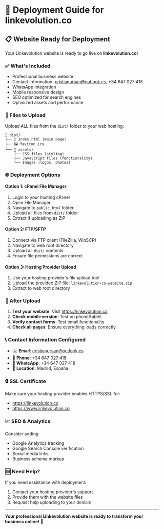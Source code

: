 # 🚀 Deployment Guide for linkevolution.co

## 📋 Website Ready for Deployment

Your Linkevolution website is ready to go live on **linkevolution.co**!

### ✅ What's Included
- Professional business website
- Contact information: cristianursan@outlook.es, +34 647 027 418
- WhatsApp integration
- Mobile responsive design
- SEO optimized for search engines
- Optimized assets and performance

### 📁 Files to Upload

Upload ALL files from the `dist/` folder to your web hosting:

```
📂 dist/
├── 📄 index.html (main page)
├── 🖼️ favicon.ico
└── 📂 assets/
    ├── CSS files (styling)
    ├── JavaScript files (functionality) 
    └── Images (logos, photos)
```

### 🌐 Deployment Options

#### Option 1: cPanel File Manager
1. Login to your hosting cPanel
2. Open File Manager
3. Navigate to `public_html` folder
4. Upload all files from `dist/` folder
5. Extract if uploading as ZIP

#### Option 2: FTP/SFTP
1. Connect via FTP client (FileZilla, WinSCP)
2. Navigate to web root directory
3. Upload all `dist/` contents
4. Ensure file permissions are correct

#### Option 3: Hosting Provider Upload
1. Use your hosting provider's file upload tool
2. Upload the provided ZIP file: `linkevolution-co-website.zip`
3. Extract to web root directory

### 🔧 After Upload

1. **Test your website**: Visit https://linkevolution.co
2. **Check mobile version**: Test on phone/tablet
3. **Verify contact forms**: Test email functionality
4. **Check all pages**: Ensure everything loads correctly

### 📞 Contact Information Configured

- ✉️ **Email**: cristianursan@outlook.es
- 📱 **Phone**: +34 647 027 418  
- 💬 **WhatsApp**: +34 647 027 418
- 📍 **Location**: Madrid, España

### 🔒 SSL Certificate

Make sure your hosting provider enables HTTPS/SSL for:
- https://linkevolution.co
- https://www.linkevolution.co

### 📈 SEO & Analytics

Consider adding:
- Google Analytics tracking
- Google Search Console verification
- Social media links
- Business schema markup

### 🆘 Need Help?

If you need assistance with deployment:
1. Contact your hosting provider's support
2. Provide them with the website files
3. Request help uploading to your domain

---

**Your professional Linkevolution website is ready to transform your business online!** 🎯
